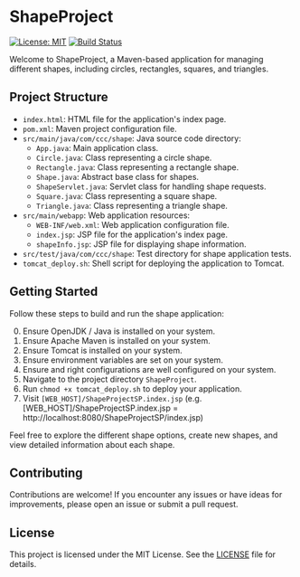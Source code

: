 # ShapeProject

[![License: MIT](https://img.shields.io/badge/License-MIT-yellow.svg)](https://opensource.org/licenses/MIT)
[![Build Status](https://img.shields.io/travis/your-username/ShapeProject/main.svg?style=flat-square)](https://travis-ci.org/your-username/ShapeProject)

Welcome to ShapeProject, a Maven-based application for managing different shapes, including circles, rectangles, squares, and triangles.

## Project Structure

- `index.html`: HTML file for the application's index page.
- `pom.xml`: Maven project configuration file.
- `src/main/java/com/ccc/shape`: Java source code directory:
  - `App.java`: Main application class.
  - `Circle.java`: Class representing a circle shape.
  - `Rectangle.java`: Class representing a rectangle shape.
  - `Shape.java`: Abstract base class for shapes.
  - `ShapeServlet.java`: Servlet class for handling shape requests.
  - `Square.java`: Class representing a square shape.
  - `Triangle.java`: Class representing a triangle shape.
- `src/main/webapp`: Web application resources:
  - `WEB-INF/web.xml`: Web application configuration file.
  - `index.jsp`: JSP file for the application's index page.
  - `shapeInfo.jsp`: JSP file for displaying shape information.
- `src/test/java/com/ccc/shape`: Test directory for shape application tests.
- `tomcat_deploy.sh`: Shell script for deploying the application to Tomcat.

## Getting Started

Follow these steps to build and run the shape application:

0. Ensure OpenJDK / Java is installed on your system.
1. Ensure Apache Maven is installed on your system.
2. Ensure Tomcat is installed on your system.
3. Ensure environment variables are set on your system. 
4. Ensure and right configurations are well configured on your system.
5. Navigate to the project directory `ShapeProject`.
6. Run `chmod +x tomcat_deploy.sh` to deploy your application.
7. Visit `[WEB_HOST]/ShapeProjectSP.index.jsp` 
    (e.g. [WEB_HOST]/ShapeProjectSP.index.jsp = http://localhost:8080/ShapeProjectSP/index.jsp)

Feel free to explore the different shape options, create new shapes, and view detailed information about each shape.

## Contributing

Contributions are welcome! If you encounter any issues or have ideas for improvements, please open an issue or submit a pull request.

## License

This project is licensed under the MIT License. See the [LICENSE](LICENSE) file for details.